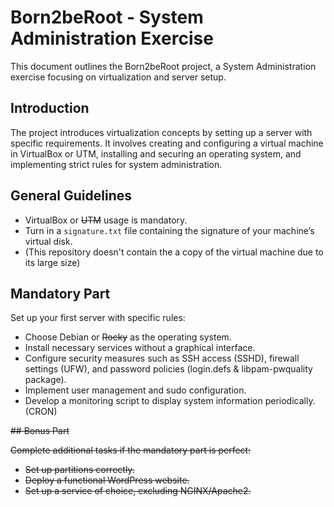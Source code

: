 # Born2beRoot - System Administration Exercise

This document outlines the Born2beRoot project, a System Administration exercise focusing on virtualization and server setup.

## Introduction

The project introduces virtualization concepts by setting up a server with specific requirements. It involves creating and configuring a virtual machine in VirtualBox or UTM, installing and securing an operating system, and implementing strict rules for system administration.

## General Guidelines

- VirtualBox or ~~UTM~~ usage is mandatory.
- Turn in a `signature.txt` file containing the signature of your machine’s virtual disk.
- (This repository doesn't contain the a copy of the virtual machine due to its large size)

## Mandatory Part

Set up your first server with specific rules:
- Choose Debian or ~~Rocky~~ as the operating system.
- Install necessary services without a graphical interface.
- Configure security measures such as SSH access (SSHD), firewall settings (UFW), and password policies (login.defs & libpam-pwquality package). 
- Implement user management and sudo configuration.
- Develop a monitoring script to display system information periodically. (CRON)

~~## Bonus Part~~

~~Complete additional tasks if the mandatory part is perfect:~~
- ~~Set up partitions correctly.~~
- ~~Deploy a functional WordPress website.~~
- ~~Set up a service of choice, excluding NGINX/Apache2.~~
